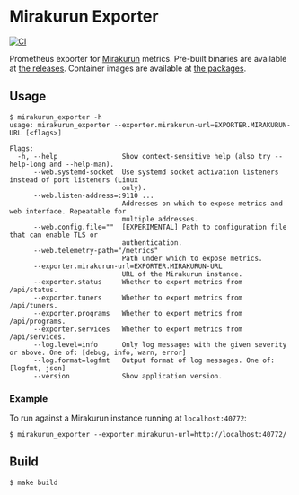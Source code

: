 # Mirakurun Exporter

[![CI](https://github.com/coord-e/mirakurun_exporter/actions/workflows/ci.yml/badge.svg)](https://github.com/coord-e/mirakurun_exporter/actions/workflows/ci.yml)

Prometheus exporter for [Mirakurun](https://github.com/Chinachu/Mirakurun) metrics.
Pre-built binaries are available at [the releases](https://github.com/coord-e/mirakurun_exporter/releases).
Container images are available at [the packages](https://github.com/coord-e?tab=packages&repo_name=mirakurun_exporter).

## Usage

```
$ mirakurun_exporter -h
usage: mirakurun_exporter --exporter.mirakurun-url=EXPORTER.MIRAKURUN-URL [<flags>]

Flags:
  -h, --help                Show context-sensitive help (also try --help-long and --help-man).
      --web.systemd-socket  Use systemd socket activation listeners instead of port listeners (Linux
                            only).
      --web.listen-address=:9110 ...
                            Addresses on which to expose metrics and web interface. Repeatable for
                            multiple addresses.
      --web.config.file=""  [EXPERIMENTAL] Path to configuration file that can enable TLS or
                            authentication.
      --web.telemetry-path="/metrics"
                            Path under which to expose metrics.
      --exporter.mirakurun-url=EXPORTER.MIRAKURUN-URL
                            URL of the Mirakurun instance.
      --exporter.status     Whether to export metrics from /api/status.
      --exporter.tuners     Whether to export metrics from /api/tuners.
      --exporter.programs   Whether to export metrics from /api/programs.
      --exporter.services   Whether to export metrics from /api/services.
      --log.level=info      Only log messages with the given severity or above. One of: [debug, info, warn, error]
      --log.format=logfmt   Output format of log messages. One of: [logfmt, json]
      --version             Show application version.
```

### Example

To run against a Mirakurun instance running at `localhost:40772`:

```
$ mirakurun_exporter --exporter.mirakurun-url=http://localhost:40772/
```

## Build

```
$ make build
```
